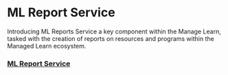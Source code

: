 # ML Report Service

Introducing ML Reports Service a key component within the Manage Learn, tasked with the creation of reports on resources and programs within the Managed Learn ecosystem.

### [ML Report Service](../../../../use/source-code/manage-learn/ml-report-service/)
